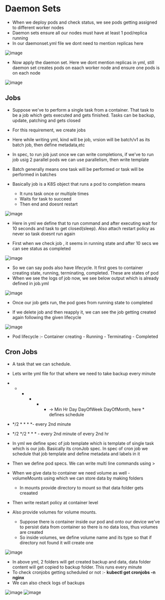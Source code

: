 # Daemon Sets

- When we deploy pods and check status, we see pods getting assigned to different worker nodes
- Daemon sets ensure all our nodes must have at least 1 pod/replica running
- In our daemonset.yml file we dont need to mention replicas here

![image](https://github.com/user-attachments/assets/4a2d5fd7-125d-487b-a58a-a350f1ed378c)

- Now apply the daemon set. Here we dont mention replicas in yml, still daemon set creates pods on eaach worker node and ensure one pods is on each node

![image](https://github.com/user-attachments/assets/150281d8-bde9-45fe-b5c2-3490f964a639)


Jobs 
-
- Suppose we've to perform a single task from a container. That task to be a job which gets executed and gets finished. Tasks can be backup, update, patching and gets closed
- For this requirement, we create jobs

- Here while writing yml, kind will be job, vrsion will be batch/v1 as its batch job, then define metadata,etc
- In spec, to run job just once we can write completions, if we've to run job usig 2 parallel pods we can use parallelism, then write template
- Batch generally means one task will be performed or task will be performed in batches

- Basically job is a K8S object that runs a pod to completion means
  - It runs task once or multiple times
  - Waits for task to succeed
  - Then end and doesnt restart

![image](https://github.com/user-attachments/assets/824c92f1-fa38-4cc5-9971-d822f9aaa34d)

- Here in yml we define that to run command and after executing wait for 10 seconds and task to get closed(sleep). Also attach restart policy as never so task doesnt run again

- First when we check job , it seems in running state and after 10 secs we can see status as completed

![image](https://github.com/user-attachments/assets/8283bc7f-46e3-4b2c-b64d-ab2e0b88e31e)

- So we can say pods also have lifecycle. It first goes to container creating state, running, terminating, completed. These are states of pod
- When we see the logs of job now, we see below output which is already defined in job.yml

![image](https://github.com/user-attachments/assets/2af1a99b-1e62-4e53-86cc-32630976cf5e)

- Once our job gets run, the pod goes from running state to completed

- If we delete job and then reapply it, we can see the job getting created again following the given lifecycle

![image](https://github.com/user-attachments/assets/df3cd6e9-60ba-420f-b6cb-2d05177d06e8)

- Pod lifecycle :- Container creating - Running - Terminating - Completed


Cron Jobs
- 
- A task that we can schedule.

- Lets write yml file for that where we need to take backup every minute
- * * * * * -> Min Hr Day DayOfWeek DayOfMonth, here * defines schedule
- */2 * * * *- every 2nd minute
- */2 */2  * * * - every 2nd minute of every 2nd hr
- In yml we define spec of job template which is template of single task which is our job. Basically its cronJob spec. In spec of cron job we schedule that job template and define metadata and labels in it

- Then we define pod specs. We can write multi line commands using >

- When we give data to container we need volume as well - volumeMounts using which we can store data by making folders
  - In mounts provide directory to mount so that data folder gets creaated
- Then write restart policy at container level

- Also provide volumes for volume mounts.
  - Suppose there is container inside our pod and onto our device we've to persist data from container so there is no data loss, thus volumes are created
  - So inside volumes, we define volume name and its type so that if directory not found it will create one

![image](https://github.com/user-attachments/assets/fde4d6b9-8a20-4902-914b-85afdf9b72cb)

- In above yml, 2 folders will get created backup and data, data folder content will get copied to backup folder. This runs every minute
- To check cronjobs getting scheduled or not :- **kubectl get cronjobs -n nginx**
- We can also check logs of backups

![image](https://github.com/user-attachments/assets/43d9db58-e39d-47d9-9943-e3495589360b)
![image](https://github.com/user-attachments/assets/78c7e65f-a8c5-4722-a0e8-213096f0cd70)

